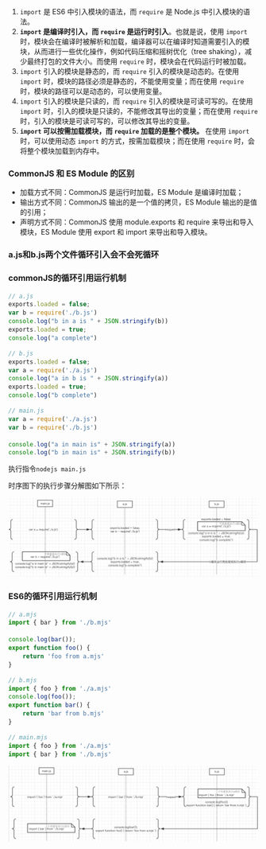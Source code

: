 1. `import` 是 ES6 中引入模块的语法，而 `require` 是 Node.js 中引入模块的语法。
2. **`import` 是编译时引入，而 `require` 是运行时引入**。也就是说，使用 `import` 时，模块会在编译时被解析和加载，编译器可以在编译时知道需要引入的模块，从而进行一些优化操作，例如代码压缩和摇树优化（tree shaking），减少最终打包的文件大小。而使用 `require` 时，模块会在代码运行时被加载。
3. `import` 引入的模块是静态的，而 `require` 引入的模块是动态的。在使用 `import` 时，模块的路径必须是静态的，不能使用变量；而在使用 `require` 时，模块的路径可以是动态的，可以使用变量。
4. `import` 引入的模块是只读的，而 `require` 引入的模块是可读可写的。在使用 `import` 时，引入的模块是只读的，不能修改其导出的变量；而在使用 `require` 时，引入的模块是可读可写的，可以修改其导出的变量。
5. **`import` 可以按需加载模块，而 `require` 加载的是整个模块。** 在使用 `import` 时，可以使用动态 `import` 的方式，按需加载模块；而在使用 `require` 时，会将整个模块加载到内存中。



### CommonJS 和 ES Module 的区别

- 加载方式不同：CommonJS 是运行时加载，ES Module 是编译时加载；
- 输出方式不同：CommonJS 输出的是一个值的拷贝，ES Module 输出的是值的引用；
- 声明方式不同：CommonJS 使用 module.exports 和 require 来导出和导入模块，ES Module 使用 export 和 import 来导出和导入模块。



### a.js和b.js两个文件循环引入会不会死循环

### commonJS的循环引用运行机制

```js
// a.js
exports.loaded = false;
var b = require('./b.js')
console.log("b in a is " + JSON.stringify(b))
exports.loaded = true;
console.log("a complete")

```

```js
// b.js
exports.loaded = false;
var a = require('./a.js')
console.log("a in b is " + JSON.stringify(a))
exports.loaded = true;
console.log("b complete")

```

```js
// main.js
var a = require('./a.js')
var b = require('./b.js')

console.log("a in main is" + JSON.stringify(a))
console.log("b in main is" + JSON.stringify(b))
```

执行指令`nodejs main.js`

时序图下的执行步骤分解图如下所示：

![img](image/163f2f10eeafcb33tplv-t2oaga2asx-jj-mark3024000q75.webp)

### ES6的循环引用运行机制

```js
// a.mjs
import { bar } from './b.mjs'

console.log(bar());
export function foo() {
    return 'foo from a.mjs'
}

```

```js
// b.mjs
import { foo } from './a.mjs'
console.log(foo());
export function bar() {
    return 'bar from b.mjs'
}

```

```js
// main.mjs
import { foo } from './a.mjs'
import { bar } from './b.mjs'

```

![img](image/163f2f1904ed00aftplv-t2oaga2asx-jj-mark3024000q75.webp)